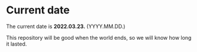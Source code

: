 # Current date

The current date is **2022.03.23.** (YYYY.MM.DD.)

This repository will be good when the world ends, so we will know how long it lasted.